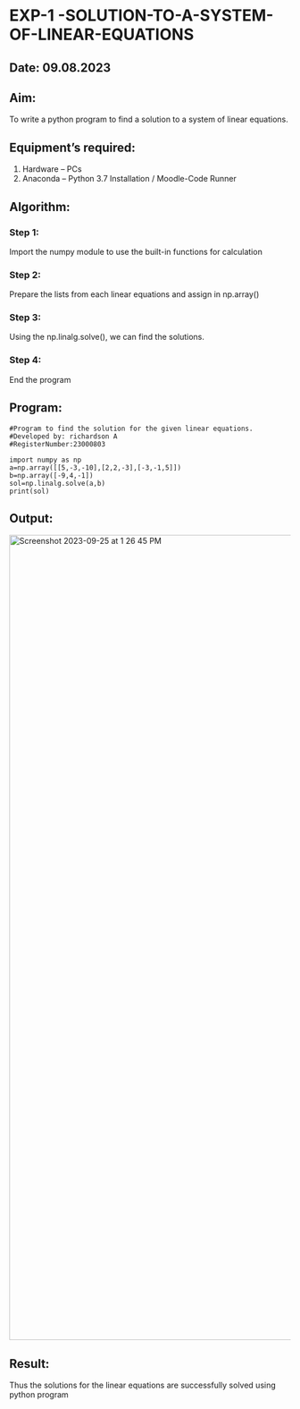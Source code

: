 # EXP-1 -SOLUTION-TO-A-SYSTEM-OF-LINEAR-EQUATIONS
## Date: 09.08.2023
## Aim:
To write a python program to find a solution to a system of linear equations.
## Equipment’s required:
1. 	Hardware – PCs
2. 	Anaconda – Python 3.7 Installation / Moodle-Code Runner
## Algorithm:
### Step 1: 
Import the numpy module to use the built-in functions for calculation
### Step 2: 
Prepare the lists from each linear equations and assign in np.array()
### Step 3: 
Using the np.linalg.solve(), we can find the solutions.
### Step 4: 
End the program
## Program:

```
#Program to find the solution for the given linear equations.
#Developed by: richardson A
#RegisterNumber:23000803

import numpy as np
a=np.array([[5,-3,-10],[2,2,-3],[-3,-1,5]])
b=np.array([-9,4,-1])
sol=np.linalg.solve(a,b)
print(sol)
```

## Output:

<img width="1440" alt="Screenshot 2023-09-25 at 1 26 45 PM" src="https://github.com/Richard01072002/-SOLUTION-TO-A-SYSTEM-OF-LINEAR-EQUATIONS/assets/141472248/ba53dcc9-25e1-418b-a168-76115dbc8c1f">


## Result: 
Thus the solutions for the linear equations are successfully solved using python program

